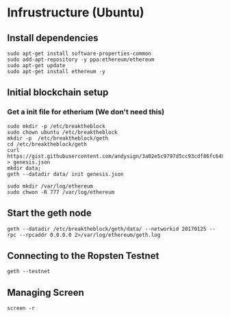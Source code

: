 # Infrustructure (Ubuntu)

## Install dependencies
```
sudo apt-get install software-properties-common
sudo add-apt-repository -y ppa:ethereum/ethereum
sudo apt-get update
sudo apt-get install ethereum -y
```

## Initial blockchain setup
### Get a init file for etherium (We don't need this)
```
sudo mkdir -p /etc/breaktheblock
sudo chown ubuntu /etc/breaktheblock
mkdir -p  /etc/breaktheblock/geth
cd /etc/breaktheblock/geth
curl https://gist.githubusercontent.com/andysign/3a02e5c9797d5cc93cdf86fc649f4a71/raw/d1615e139d24740a151c935704ba2ea07124dec6/genesis.json > genesis.json
mkdir data;
geth --datadir data/ init genesis.json

sudo mkdir /var/log/ethereum
sudo chwon -R 777 /var/log/ethereum
```

## Start the geth node
```
geth --datadir /etc/breaktheblock/geth/data/ --networkid 20170125 --rpc --rpcaddr 0.0.0.0 2>/var/log/ethereum/geth.log
```

## Connecting to the Ropsten Testnet
```
geth --testnet
```

## Managing Screen
```
screen -r
```
